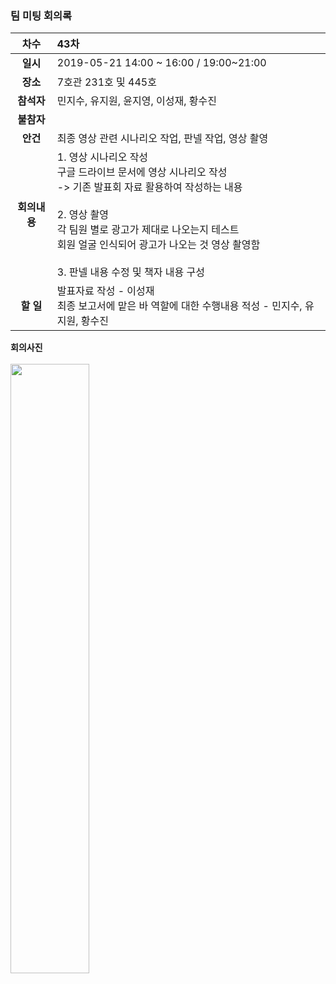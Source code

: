 ### 팀 미팅 회의록

|     차수      | 43차                             |
| :-----------: | :----------------------------------------------------------- |
|   **일시**  | 2019-05-21 14:00 ~ 16:00 / 19:00~21:00           |
|   **장소**  | 7호관 231호 및 445호                  |
|  **참석자**  | 민지수, 유지원, 윤지영, 이성재, 황수진                        |
|  **불참자**  |                                                              |
|   **안건**  | 최종 영상 관련 시나리오 작업, 판넬 작업, 영상 촬영    |
| **회의내용** |1. 영상 시나리오 작성 <br/> 구글 드라이브 문서에 영상 시나리오 작성 <br/> -> 기존 발표회 자료 활용하여 작성하는 내용 <br/><br/> 2. 영상 촬영 <br/> 각 팀원 별로 광고가 제대로 나오는지 테스트 <br/> 회원 얼굴 인식되어 광고가 나오는 것 영상 촬영함 <br/> <br/>3. 판넬 내용 수정 및 책자 내용 구성   |
| **할 일**   |발표자료 작성 - 이성재 <br/>최종 보고서에 맡은 바 역할에 대한 수행내용 적성 - 민지수, 유지원, 황수진 |

**회의사진** <br/><br/>
<img align="center" src="https://github.com/kookmin-sw/2019-cap1-2019_4/blob/branch-1.1/doc/%ED%9A%8C%EC%9D%98%EB%A1%9D/pictures/2019_05_21.jpeg" width="50%"><br/><br/>
